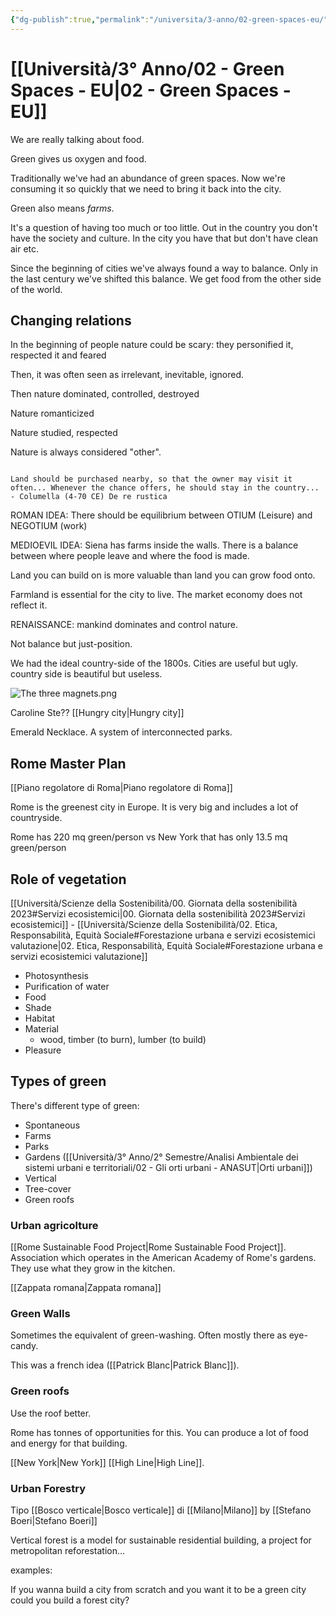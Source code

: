 ```yaml
---
{"dg-publish":true,"permalink":"/universita/3-anno/02-green-spaces-eu/"}
---
```


# [[Università/3° Anno/02 - Green Spaces - EU\|02 - Green Spaces - EU]]



We are really talking about food.

Green gives us oxygen and food. 

Traditionally we've had an abundance of green spaces. Now we're consuming it so quickly that we need to bring it back into the city.

Green also means *farms*.

It's a question of having too much or too little. 
Out in the country you don't have the society and culture. In the city you have that but don't have clean air etc.

Since the beginning of cities we've always found a way to balance. Only in the last century we've shifted this balance. We get food from the other side of the world.

## Changing relations

In the beginning of people nature could be scary: they personified it, respected it and feared

Then, it was often seen as irrelevant, inevitable, ignored.

Then nature dominated, controlled, destroyed

Nature romanticized

Nature studied, respected


Nature is always considered "other".

```ad-quote

Land should be purchased nearby, so that the owner may visit it often... Whenever the chance offers, he should stay in the country...
- Columella (4-70 CE) De re rustica
```

ROMAN IDEA:
There should be equilibrium between OTIUM (Leisure) and NEGOTIUM (work)

MEDIOEVIL IDEA:
Siena has farms inside the walls. There is a balance between where people leave and where the food is made.

Land you can build on is more valuable than land you can grow food onto.

Farmland is essential for the city to live. The market economy does not reflect it.

RENAISSANCE:
mankind dominates and control nature.

Not balance but just-position.

We had the ideal country-side of the 1800s. Cities are useful but ugly. country side is beautiful but useless.

![The three magnets.png](/img/user/Universit%C3%A0/3%C2%B0%20Anno/allegati/The%20three%20magnets.png)




Caroline Ste??
[[Hungry city\|Hungry city]]

Emerald Necklace. A system of interconnected parks.

## Rome Master Plan

[[Piano regolatore di Roma\|Piano regolatore di Roma]]

Rome is the greenest city in Europe. It is very big and includes a lot of countryside.

Rome has 220 mq green/person vs New York that has only 13.5 mq green/person

## Role of vegetation

[[Università/Scienze della Sostenibilità/00. Giornata della sostenibilità 2023#Servizi ecosistemici\|00. Giornata della sostenibilità 2023#Servizi ecosistemici]] - [[Università/Scienze della Sostenibilità/02. Etica, Responsabilità, Equità Sociale#Forestazione urbana e servizi ecosistemici valutazione\|02. Etica, Responsabilità, Equità Sociale#Forestazione urbana e servizi ecosistemici valutazione]]


- Photosynthesis
- Purification of water
- Food
- Shade
- Habitat
- Material
	- wood, timber (to burn), lumber (to build)
- Pleasure




## Types of green

There's different type of green:
- Spontaneous
- Farms
- Parks
- Gardens ([[Università/3° Anno/2° Semestre/Analisi Ambientale dei sistemi urbani e territoriali/02 - Gli orti urbani - ANASUT\|Orti urbani]])
- Vertical
- Tree-cover
- Green roofs

### Urban agricolture

[[Rome Sustainable Food Project\|Rome Sustainable Food Project]]. Association which operates in the American Academy of Rome's gardens.
They use what they grow in the kitchen.

[[Zappata romana\|Zappata romana]]



### Green Walls

Sometimes the equivalent of green-washing. 
Often mostly there as eye-candy.

This was a french idea ([[Patrick Blanc\|Patrick Blanc]]).

### Green roofs

Use the roof better.

Rome has tonnes of opportunities for this. You can produce a lot of food and energy for that building.

[[New York\|New York]] [[High Line\|High Line]].

### Urban Forestry

Tipo [[Bosco verticale\|Bosco verticale]] di [[Milano\|Milano]] by [[Stefano Boeri\|Stefano Boeri]]

Vertical forest is a model for sustainable residential building, a project for metropolitan reforestation...

examples:


If you wanna build a city from scratch and you want it to be a green city could you build a forest city?








 








